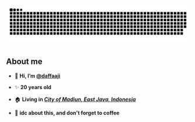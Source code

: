 <div align="center">
  <a href="https://1999azzar.github.io/1999AZZAR/">
  <img  src="https://github.com/1999AZZAR/1999AZZAR/blob/main/resources/img/grid-snake.svg"
       alt="snake" /></a>
</div>

## **About me**

- 👋 **Hi, I’m [@daffaaji](https://t.me/daffaajii)**
- ✨ **20 years old**
- 🏠 **Living in *[City of Madiun, East Java, Indonesia](https://en.m.wikipedia.org/wiki/Madiun)***


- 🗿 **idc about this, and don't forget to coffee**
